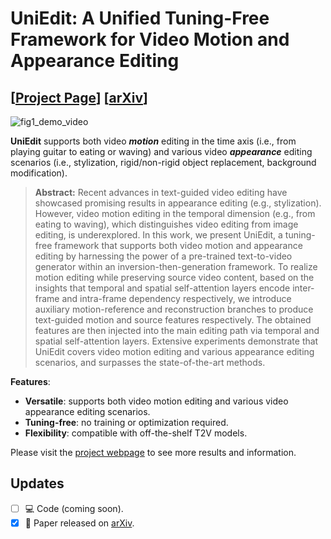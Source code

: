 # UniEdit: A Unified Tuning-Free Framework for Video Motion and Appearance Editing
## [<a href="https://jianhongbai.github.io/UniEdit/" target="_blank">Project Page</a>] [<a href="https://arxiv.org/abs/2402.13185" target="_blank">arXiv</a>]


![fig1_demo_video](https://github.com/JianhongBai/UniEdit/assets/74419686/c18d11a1-fe02-473e-9133-65758b787bed)

**UniEdit** supports both video ***motion*** editing in the time axis (i.e., from playing guitar to eating or waving) and various video ***appearance*** editing scenarios (i.e., stylization, rigid/non-rigid object replacement, background modification).

>**Abstract:** Recent advances in text-guided video editing have showcased promising results in appearance editing (e.g., stylization). However, video motion editing in the temporal dimension (e.g., from eating to waving), which distinguishes video editing from image editing, is underexplored. In this work, we present UniEdit, a tuning-free framework that supports both video motion and appearance editing by harnessing the power of a pre-trained text-to-video generator within an inversion-then-generation framework. To realize motion editing while preserving source video content, based on the insights that temporal and spatial self-attention layers encode inter-frame and intra-frame dependency respectively, we introduce auxiliary motion-reference and reconstruction branches to produce text-guided motion and source features respectively. The obtained features are then injected into the main editing path via temporal and spatial self-attention layers. Extensive experiments demonstrate that UniEdit covers video motion editing and various appearance editing scenarios, and surpasses the state-of-the-art methods.

**Features**:<br>

- **Versatile**: supports both video motion editing and various video appearance editing scenarios.
- **Tuning-free**: no training or optimization required.
- **Flexibility**: compatible with off-the-shelf T2V models.

Please visit the [project webpage](https://jianhongbai.github.io/UniEdit/) to see more results and information.

## Updates

- [ ] :computer: Code (coming soon).
- [x] :page_facing_up: Paper released on [arXiv](https://arxiv.org/abs/2402.13185).
